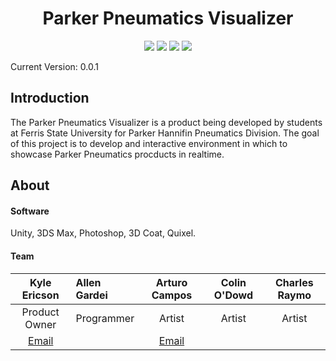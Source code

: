 <h1 align="center"> Parker Pneumatics Visualizer </h1>
<p align="center">
<a href="#introduction"><img src="https://img.shields.io/badge/Platform-Windows-brightgreen.svg?style=flat-square"/></a>
<a href="#introduction"><img src="https://img.shields.io/badge/Engine-Unity-brightgreen.svg?style=flat-square"/></a>
<a href="#introduction"><img src="https://img.shields.io/badge/Current%20Version-0.0.1-brightgreen.svg?style=flat-square"/></a>
<a href="#introduction"><img src="https://img.shields.io/badge/license-MIT-lightgray.svg?style=flat-square"/></a>
</p>
</p>

Current Version: 0.0.1

## Introduction
The Parker Pneumatics Visualizer is a product being developed by students at Ferris State University for Parker Hannifin Pneumatics Division. The goal of this project is to develop and interactive environment in which to showcase Parker Pneumatics procducts in realtime.

## About

#### Software
Unity, 3DS Max, Photoshop, 3D Coat, Quixel.

#### Team
|Kyle Ericson|Allen Gardei|Arturo Campos|Colin O'Dowd|Charles Raymo|
|:---:|:---|:---:|:---:|:---:|
|Product Owner|Programmer|Artist|Artist|Artist|
|[Email](kyle.ericson1@gmail.com)||[Email](ajflaco@gmail.com)|||
